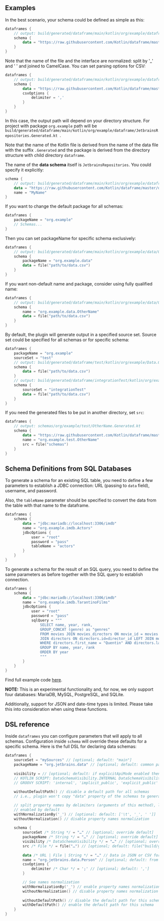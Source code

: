[//]: # (title: Gradle plugin reference)

## Examples
In the best scenario, your schema could be defined as simple as this:
```kotlin
dataframes {
    // output: build/generated/dataframe/main/kotlin/org/example/dataframe/JetbrainsRepositories.Generated.kt
    schema {
        data = "https://raw.githubusercontent.com/Kotlin/dataframe/master/data/jetbrains_repositories.csv"
    }
}
```
Note that the name of the file and the interface are normalized: split by '_' and ' ' and joined to CamelCase.
You can set parsing options for CSV:
```kotlin
dataframes {
    // output: build/generated/dataframe/main/kotlin/org/example/dataframe/JetbrainsRepositories.Generated.kt
    schema {
        data = "https://raw.githubusercontent.com/Kotlin/dataframe/master/data/jetbrains_repositories.csv"
        csvOptions {
            delimiter = ','
        }
    }
}
```
In this case, the output path will depend on your directory structure. 
For project with package `org.example` path will be `build/generated/dataframe/main/kotlin/org/example/dataframe/JetbrainsRepositories.Generated.kt
`. 

Note that the name of the Kotlin file is derived from the name of the data file with the suffix
`.Generated` and the package 
is derived from the directory structure with child directory `dataframe`.

The name of the **data schema** itself is `JetbrainsRepositories`.
You could specify it explicitly:

```kotlin
schema {
    // output: build/generated/dataframe/main/kotlin/org/example/dataframe/MyName.Generated.kt
    data = "https://raw.githubusercontent.com/Kotlin/dataframe/master/data/jetbrains_repositories.csv"
    name = "MyName"
}
```

If you want to change the default package for all schemas:

```kotlin
dataframes {
    packageName = "org.example"
    // Schemas...
}
```

Then you can set packageName for specific schema exclusively:

```kotlin
dataframes {
    // output: build/generated/dataframe/main/kotlin/org/example/data/OtherName.Generated.kt
    schema {
        packageName = "org.example.data"
        data = file("path/to/data.csv")
    }
}
```

If you want non-default name and package, consider using fully qualified name:

```kotlin
dataframes {
    // output: build/generated/dataframe/main/kotlin/org/example/data/OtherName.Generated.kt
    schema {
        name = "org.example.data.OtherName"
        data = file("path/to/data.csv")
    }
}
```

By default, the plugin will generate output in a specified source set. 
Source set could be specified for all schemas or for specific schema:

```kotlin
dataframes {
    packageName = "org.example"
    sourceSet = "test"
    // output: build/generated/dataframe/test/kotlin/org/example/Data.Generated.kt
    schema {
        data = file("path/to/data.csv")
    }
    // output: build/generated/dataframe/integrationTest/kotlin/org/example/Data.Generated.kt
    schema {
        sourceSet = "integrationTest"
        data = file("path/to/data.csv")
    }
}
```

If you need the generated files to be put in another directory, set `src`:

```kotlin
dataframes {
    // output: schemas/org/example/test/OtherName.Generated.kt
    schema {
        data = "https://raw.githubusercontent.com/Kotlin/dataframe/master/data/jetbrains_repositories.csv"
        name = "org.example.test.OtherName"
        src = file("schemas")
    }
}
```
## Schema Definitions from SQL Databases

To generate a schema for an existing SQL table, 
you need to define a few parameters to establish a JDBC connection:
URL (passing to `data` field), username, and password.

Also, the `tableName` parameter should be specified to convert the data from the table with that name to the dataframe.

```kotlin
dataframes {
    schema {
        data = "jdbc:mariadb://localhost:3306/imdb"
        name = "org.example.imdb.Actors"
        jdbcOptions {
            user = "root"
            password = "pass" 
            tableName = "actors"
        }
    }
}
```

To generate a schema for the result of an SQL query,
you need to define the same parameters as before together with the SQL query to establish connection.

```kotlin
dataframes {
    schema {
        data = "jdbc:mariadb://localhost:3306/imdb"
        name = "org.example.imdb.TarantinoFilms"
        jdbcOptions {
            user = "root" 
            password = "pass"
            sqlQuery = """
                SELECT name, year, rank,
                GROUP_CONCAT (genre) as "genres"
                FROM movies JOIN movies_directors ON movie_id = movies.id
                JOIN directors ON directors.id=director_id LEFT JOIN movies_genres ON movies.id = movies_genres.movie_id
                WHERE directors.first_name = "Quentin" AND directors.last_name = "Tarantino"
                GROUP BY name, year, rank
                ORDER BY year
                """
        }
    }
}
```

Find full example code [here](https://github.com/zaleslaw/KotlinDataFrame-SQL-Examples/blob/master/src/main/kotlin/Example_3_Import_schema_via_Gradle.kt).

**NOTE:** This is an experimental functionality and, for now,
we only support four databases: MariaDB, MySQL, PostgreSQL, and SQLite.

Additionally, support for JSON and date-time types is limited.
Please take this into consideration when using these functions.

## DSL reference
Inside `dataframes` you can configure parameters that will apply to all schemas. 
Configuration inside `schema` will override these defaults for a specific schema.
Here is the full DSL for declaring data schemas:

```kotlin
dataframes {
    sourceSet = "mySources" // [optional; default: "main"]
    packageName = "org.jetbrains.data" // [optional; default: common package under source set]
    
    visibility = // [optional; default: if explicitApiMode enabled then EXPLICIT_PUBLIC, else IMPLICIT_PUBLIC]
    // KOTLIN SCRIPT: DataSchemaVisibility.INTERNAL DataSchemaVisibility.IMPLICIT_PUBLIC, DataSchemaVisibility.EXPLICIT_PUBLIC
    // GROOVY SCRIPT: 'internal', 'implicit_public', 'explicit_public'
        
    withoutDefaultPath() // disable a default path for all schemas
    // i.e., plugin won't copy "data" property of the schemas to generated companion objects

    // split property names by delimiters (arguments of this method), lowercase parts and join to camel case
    // enabled by default
    withNormalizationBy('_') // [optional: default: ['\t', '_', ' ']]
    withoutNormalization() // disable property names normalization
    
    schema {
        sourceSet /* String */ = "…" // [optional; override default]
        packageName /* String */ = "…" // [optional; override default]
        visibility /* DataSchemaVisibility */ = "…" // [optional; override default]
        src /* File */ = file("…") // [optional; default: file("build/generated/dataframe/$sourceSet/kotlin")]
        
        data /* URL | File | String */ = "…" // Data in JSON or CSV formats
        name = "org.jetbrains.data.Person" // [optional; default: from filename]
        csvOptions {
            delimiter /* Char */ = ';' // [optional; default: ',']
        }

        // See names normalization
        withNormalizationBy('_') // enable property names normalization for this schema and use these delimiters
        withoutNormalization() // disable property names normalization for this schema
        
        withoutDefaultPath() // disable the default path for this schema
        withDefaultPath() // enable the default path for this schema
    }
}
```
